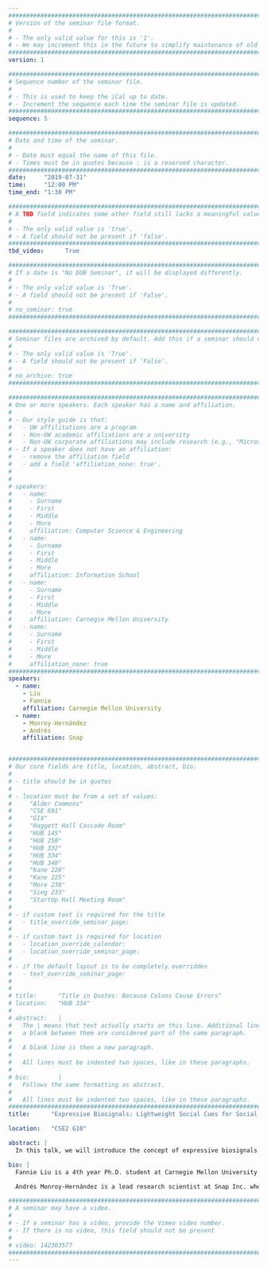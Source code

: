 ```yaml
---
################################################################################
# Version of the seminar file format.
#
# - The only valid value for this is '1'.
# - We may increment this in the future to simplify maintenance of old seminars.
################################################################################
version: 1

################################################################################
# Sequence number of the seminar file.
#
# - This is used to keep the iCal up to date.
# - Increment the sequence each time the seminar file is updated.
################################################################################
sequence: 5

################################################################################
# Date and time of the seminar.
#
# - Date must equal the name of this file.
# - Times must be in quotes because : is a reserved character.
################################################################################
date:     "2019-07-31"
time:     "12:00 PM"
time_end: "1:30 PM"

################################################################################
# A TBD field indicates some other field still lacks a meaningful value.
#
# - The only valid value is 'true'.
# - A field should not be present if 'false'.
################################################################################
tbd_video:      True

################################################################################
# If a date is "No DUB Seminar", it will be displayed differently.
#
# - The only valid value is 'True'.
# - A field should not be present if 'False'.
#
# no_seminar: true
################################################################################

################################################################################
# Seminar files are archived by default. Add this if a seminar should not be.
#
# - The only valid value is 'True'.
# - A field should not be present if 'False'.
#
# no_archive: true
################################################################################

################################################################################
# One or more speakers. Each speaker has a name and affiliation.
#
# - Our style guide is that:
#   - UW affilitations are a program
#   - Non-UW academic affiliations are a university
#   - Non-UW corporate affiliations may include research (e.g., "Microsoft Research")
# - If a speaker does not have an affiliation:
#   - remove the affiliation field
#   - add a field 'affiliation_none: true'.
#
#
# speakers:
#   - name: 
#     - Surname
#     - First
#     - Middle
#     - More
#     affiliation: Computer Science & Engineering 
#   - name: 
#     - Surname
#     - First
#     - Middle
#     - More
#     affiliation: Information School 
#   - name: 
#     - Surname
#     - First
#     - Middle
#     - More
#     affiliation: Carnegie Mellon University 
#   - name:
#     - Surname
#     - First
#     - Middle
#     - More
#     affiliation_none: true
################################################################################
speakers:
  - name:
    - Liu
    - Fannie
    affiliation: Carnegie Mellon University
  - name:
    - Monroy-Hernández
    - Andrés
    affiliation: Snap


################################################################################
# Our core fields are title, location, abstract, bio.
#
# - title should be in quotes
#
# - location must be from a set of values:
#     "Alder Commons"
#     "CSE 691"
#     "GIX"
#     "Haggett Hall Cascade Room"
#     "HUB 145"
#     "HUB 250"
#     "HUB 332"
#     "HUB 334"
#     "HUB 340"
#     "Kane 220"
#     "Kane 225"
#     "More 230"
#     "Sieg 233"
#     "StartUp Hall Meeting Room"
#
# - if custom text is required for the title
#   - title_override_seminar_page:
#
# - if custom text is required for location
#   - location_override_calendar:
#   - location_override_seminar_page:
#
# - if the default layout is to be completely overridden
#   - text_override_seminar_page:
#
#
# title:      "Title in Quotes: Because Colons Cause Errors"
# location:   "HUB 334"
#
# abstract:   |
#   The | means that text actually starts on this line. Additional lines without
#   a blank between them are considered part of the same paragraph.
#
#   A blank line is then a new paragraph.
#
#   All lines must be indented two spaces, like in these paragraphs.
#
# bio:        |
#   Follows the same formatting as abstract.
#
#   All lines must be indented two spaces, like in these paragraphs.
################################################################################
title:      "Expressive Biosignals: Lightweight Social Cues for Social Connection"

location:   "CSE2 G10"

abstract: |
  In this talk, we will introduce the concept of expressive biosignals as a novel social cue to improve interpersonal communication. Expressive biosignals are sensed physiological data revealed between people to provide a deeper understanding of each other’s psychological states. We will present opportunities and challenges in integrating expressive biosignals into social contexts, highlighting our research on Animo - a smartwatch application we built and deployed that enables people to share and view each other’s biosignals. We will discuss new communication patterns afforded by expressive biosignals systems, as well as the potential for these systems to foster authentic emotional expression and lightweight social connection between people. This research scopes the design space for expressive biosignals and informs future interventions for a variety of social contexts, including interpersonal relationships, remote communication, and well-being. We will end the talk with a discussion on the steps we are taking next to deploy this work more broadly.

bio: |
  Fannie Liu is a 4th year Ph.D. student at Carnegie Mellon University at the Human-Computer Interaction Institute, advised by Dr. Laura Dabbish and Dr. Geoff Kaufman. She is currently a research intern at Snap Inc. Her research focuses on building social technologies that facilitate empathy and connection between people. Her work has been published in top academic conferences such as CSCW and UbiComp. Fannie is a recipient of CMU’s Center for Machine Learning and Health fellowship in Digital Health. Prior to CMU, she was a Software Engineer at LinkedIn. She received a BS in Digital Media Design and MS in Computer Graphics and Game Technology from the University of Pennsylvania. More info can be found at fannieliu.com.

  Andrés Monroy-Hernández is a lead research scientist at Snap Inc. where he manages the human-computer interaction research team. He is also an affiliate professor at the University of Washington. His work focuses on the design and study of social computing technologies. His research has received best paper awards at CHI, CSCW, HCOMP, and ICWSM, and featured in The New York Times, CNN, Wired, NPR, BBC, and The Economist. Andrés was named one of the 35 Innovators under 35 by the MIT Technology Review magazine Latin America, and one the most influential Latinos in Tech by CNET. He holds a master’s and Ph.D. from MIT, and a BS from Tec de Monterrey in México. More info can be found at andresmh.com.

################################################################################
# A seminar may have a video.
#
# - If a seminar has a video, provide the Vimeo video number.
# - If there is no video, this field should not be present
#
# video: 142303577
################################################################################
---
```

